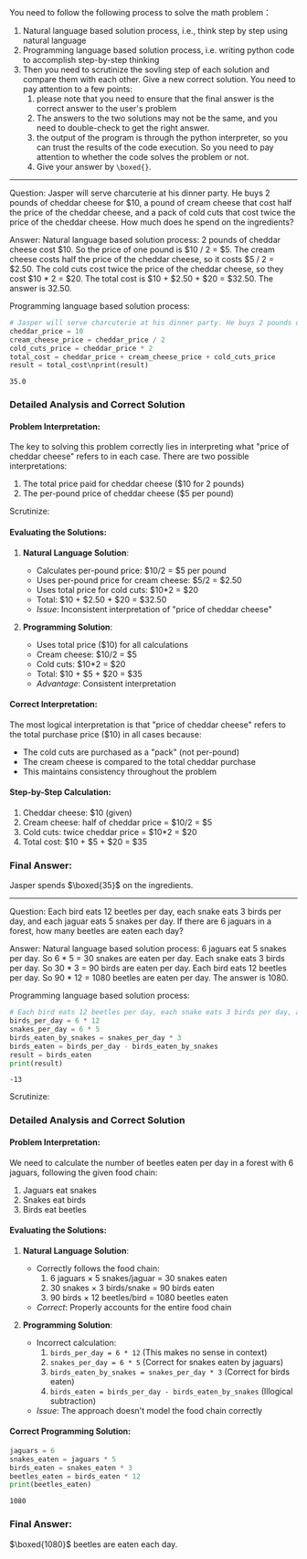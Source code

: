You need to follow the following process to solve the math problem：
1. Natural language based solution process, i.e., think step by step using natural language
2. Programming language based solution process, i.e. writing python code to accomplish step-by-step thinking
3. Then you need to scrutinize the sovling step of each solution and compare them with each other. Give a new correct solution. You need to pay attention to a few points:
    1. please note that you need to ensure that the final answer is the correct answer to the user's problem
    2. The answers to the two solutions may not be the same, and you need to double-check to get the right answer.
    3. the output of the program is through the python interpreter, so you can trust the results of the code execution. So you need to pay attention to whether the code solves the problem or not.
    4. Give your answer by `\boxed{}`.

---

Question: Jasper will serve charcuterie at his dinner party. He buys 2 pounds of cheddar cheese for $10, a pound of cream cheese that cost half the price of the cheddar cheese, and a pack of cold cuts that cost twice the price of the cheddar cheese. How much does he spend on the ingredients?

Answer:
Natural language based solution process:
2 pounds of cheddar cheese cost $10. So the price of one pound is $10 / 2 = $5. The cream cheese costs half the price of the cheddar cheese, so it costs $5 / 2 = $2.50. The cold cuts cost twice the price of the cheddar cheese, so they cost $10 * 2 = $20. The total cost is $10 + $2.50 + $20 = $32.50. The answer is 32.50.

Programming language based solution process:
```python
# Jasper will serve charcuterie at his dinner party. He buys 2 pounds of cheddar cheese for $10, a pound of cream cheese that cost half the price of the cheddar cheese, and a pack of cold cuts that cost twice the price of the cheddar cheese. How much does he spend on the ingredients?
cheddar_price = 10
cream_cheese_price = cheddar_price / 2
cold_cuts_price = cheddar_price * 2
total_cost = cheddar_price + cream_cheese_price + cold_cuts_price
result = total_cost\nprint(result)
```
```output
35.0
```

### Detailed Analysis and Correct Solution

#### Problem Interpretation:
The key to solving this problem correctly lies in interpreting what "price of cheddar cheese" refers to in each case. There are two possible interpretations:
1. The total price paid for cheddar cheese ($10 for 2 pounds)
2. The per-pound price of cheddar cheese ($5 per pound)

Scrutinize:
#### Evaluating the Solutions:

1. **Natural Language Solution**:
   - Calculates per-pound price: $10/2 = $5 per pound
   - Uses per-pound price for cream cheese: $5/2 = $2.50
   - Uses total price for cold cuts: $10*2 = $20
   - Total: $10 + $2.50 + $20 = $32.50
   - *Issue*: Inconsistent interpretation of "price of cheddar cheese"

2. **Programming Solution**:
   - Uses total price ($10) for all calculations
   - Cream cheese: $10/2 = $5
   - Cold cuts: $10*2 = $20
   - Total: $10 + $5 + $20 = $35
   - *Advantage*: Consistent interpretation

#### Correct Interpretation:
The most logical interpretation is that "price of cheddar cheese" refers to the total purchase price ($10) in all cases because:
- The cold cuts are purchased as a "pack" (not per-pound)
- The cream cheese is compared to the total cheddar purchase
- This maintains consistency throughout the problem

#### Step-by-Step Calculation:
1. Cheddar cheese: $10 (given)
2. Cream cheese: half of cheddar price = $10/2 = $5
3. Cold cuts: twice cheddar price = $10*2 = $20
4. Total cost: $10 + $5 + $20 = $35


### Final Answer:
Jasper spends $\boxed{35}$ on the ingredients.

---

Question: Each bird eats 12 beetles per day, each snake eats 3 birds per day, and each jaguar eats 5 snakes per day. If there are 6 jaguars in a forest, how many beetles are eaten each day?

Answer: 
Natural language based solution process:
6 jaguars eat 5 snakes per day. So 6 * 5 = 30 snakes are eaten per day. Each snake eats 3 birds per day. So 30 * 3 = 90 birds are eaten per day. Each bird eats 12 beetles per day. So 90 * 12 = 1080 beetles are eaten per day. The answer is 1080.

Programming language based solution process:
```python
# Each bird eats 12 beetles per day, each snake eats 3 birds per day, and each jaguar eats 5 snakes per day. If there are 6 jaguars in a forest, how many beetles are eaten each day?
birds_per_day = 6 * 12
snakes_per_day = 6 * 5
birds_eaten_by_snakes = snakes_per_day * 3
birds_eaten = birds_per_day - birds_eaten_by_snakes
result = birds_eaten
print(result)
```
```output
-13
```

Scrutinize:
### Detailed Analysis and Correct Solution

#### Problem Interpretation:
We need to calculate the number of beetles eaten per day in a forest with 6 jaguars, following the given food chain:
1. Jaguars eat snakes
2. Snakes eat birds
3. Birds eat beetles

#### Evaluating the Solutions:

1. **Natural Language Solution**:
   - Correctly follows the food chain:
     1. 6 jaguars × 5 snakes/jaguar = 30 snakes eaten
     2. 30 snakes × 3 birds/snake = 90 birds eaten
     3. 90 birds × 12 beetles/bird = 1080 beetles eaten
   - *Correct*: Properly accounts for the entire food chain

2. **Programming Solution**:
   - Incorrect calculation:
     1. `birds_per_day = 6 * 12` (This makes no sense in context)
     2. `snakes_per_day = 6 * 5` (Correct for snakes eaten by jaguars)
     3. `birds_eaten_by_snakes = snakes_per_day * 3` (Correct for birds eaten)
     4. `birds_eaten = birds_per_day - birds_eaten_by_snakes` (Illogical subtraction)
   - *Issue*: The approach doesn't model the food chain correctly

#### Correct Programming Solution:

```python
jaguars = 6
snakes_eaten = jaguars * 5
birds_eaten = snakes_eaten * 3
beetles_eaten = birds_eaten * 12
print(beetles_eaten)
```
```output
1080
```

### Final Answer:
$\boxed{1080}$ beetles are eaten each day.